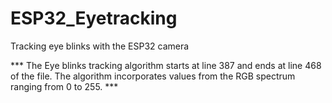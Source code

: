 # ESP32_Eyetracking
Tracking eye blinks with the ESP32 camera

*** The Eye blinks tracking algorithm starts at line 387 and ends at line 468 of the file. The algorithm incorporates values from the RGB spectrum ranging from 0 to 255. ***
